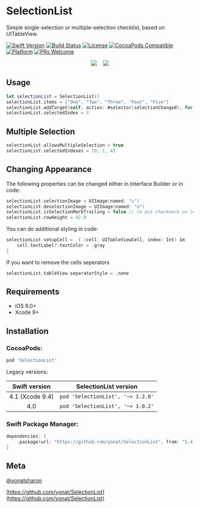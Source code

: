 # SelectionList
Simple single-selection or multiple-selection checklist, based on UITableView.

[![Swift Version][swift-image]][swift-url]
[![Build Status][travis-image]][travis-url]
[![License][license-image]][license-url]
[![CocoaPods Compatible](https://img.shields.io/cocoapods/v/SelectionList.svg)](https://img.shields.io/cocoapods/v/SelectionList.svg)  
[![Platform](https://img.shields.io/cocoapods/p/SelectionList.svg?style=flat)](http://cocoapods.org/pods/SelectionList)
[![PRs Welcome](https://img.shields.io/badge/PRs-welcome-brightgreen.svg?style=flat-square)](http://makeapullrequest.com)

<p align="center">
<img src="Screenshots/SelectionList.png">&nbsp;&nbsp;&nbsp;&nbsp;<img src="Screenshots/SelectionListStandard.png">
</p>

## Usage

```swift
let selectionList = SelectionList()
selectionList.items = ["One", "Two", "Three", "Four", "Five"]
selectionList.addTarget(self, action: #selector(selectionChanged), for: .valueChanged)
selectionList.selectedIndex = 3
```

## Multiple Selection

```swift
selectionList.allowsMultipleSelection = true
selectionList.selectedIndexes = [0, 1, 4]
```

## Changing Appearance

The following properties can be changed either in Interface Builder or in code:

```swift
selectionList.selectionImage = UIImage(named: "v")
selectionList.deselectionImage = UIImage(named: "o")
selectionList.isSelectionMarkTrailing = false // to put checkmark on left side
selectionList.rowHeight = 42.0
```

You can do additional styling in code:

```swift
selectionList.setupCell =  { (cell: UITableViewCell, index: Int) in
    cell.textLabel?.textColor = .gray
}
```

If you want to remove the cells seperators

```swift
selectionList.tableView.separatorStyle = .none
```

## Requirements

- iOS 9.0+
- Xcode 9+

## Installation

### CocoaPods:

```ruby
pod 'SelectionList'
```

Legacy versions:

| Swift version | SelectionList version |
| :---: | :---: |
| 4.1 (Xcode 9.4) | `pod 'SelectionList', '~> 1.2.0'` |
| 4.0 | `pod 'SelectionList', '~> 1.0.2'` |

### Swift Package Manager:

```swift
dependencies: [
    .package(url: "https://github.com/yonat/SelectionList", from: "1.4.3")
]
```

## Meta

[@yonatsharon](https://twitter.com/yonatsharon)

[https://github.com/yonat/SelectionList](https://github.com/yonat/SelectionList)

[swift-image]:https://img.shields.io/badge/swift-4.2-orange.svg
[swift-url]: https://swift.org/
[license-image]: https://img.shields.io/badge/License-MIT-blue.svg
[license-url]: LICENSE.txt
[travis-image]: https://img.shields.io/travis/dbader/node-datadog-metrics/master.svg?style=flat-square
[travis-url]: https://travis-ci.org/dbader/node-datadog-metrics
[codebeat-image]: https://codebeat.co/badges/c19b47ea-2f9d-45df-8458-b2d952fe9dad
[codebeat-url]: https://codebeat.co/projects/github-com-vsouza-awesomeios-com

